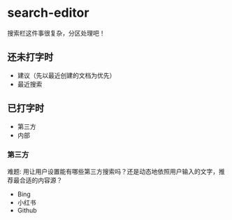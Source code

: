 # search-editor

搜索栏这件事很复杂，分区处理吧！

## 还未打字时

- 建议（先以最近创建的文档为优先）
- 最近搜索

  
## 已打字时

- 第三方
- 内部

### 第三方

难题: 用让用户设置能有哪些第三方搜索吗？还是动态地依照用户输入的文字，推荐最合适的内容源？

- Bing
- 小红书
- Github
